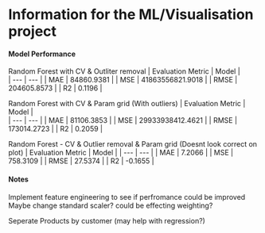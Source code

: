 # Information for the ML/Visualisation project

#### Model Performance

Random Forest with CV & Outliter removal
| Evaluation Metric | Model |  
| --- | --- |
| MAE | 84860.9381 |
| MSE | 41863556821.9018 |
| RMSE | 204605.8573 |
| R2 | 0.1196 |

Random Forest with CV & Param grid (With outliers)
| Evaluation Metric | Model |  
| --- | --- |
| MAE | 81106.3853 |
| MSE | 29933938412.4621 |
| RMSE | 173014.2723 |
| R2 | 0.2059 |

Random Forest - CV & Outlier removal & Param grid (Doesnt look correct on plot)
| Evaluation Metric | Model |
| --- | --- |
| MAE | 7.2066 |
| MSE | 758.3109 |
| RMSE | 27.5374 |
| R2 | -0.1655 |

#### Notes

Implement feature engineering to see if perfromance could be improved
Maybe change standard scaler? could be effecting weighting?

Seperate Products by customer (may help with regression?)
